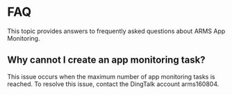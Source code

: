 # FAQ

This topic provides answers to frequently asked questions about ARMS App Monitoring.

## Why cannot I create an app monitoring task?

This issue occurs when the maximum number of app monitoring tasks is reached. To resolve this issue, contact the DingTalk account arms160804.

